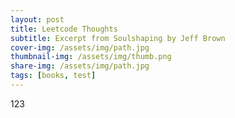```yaml
---
layout: post
title: Leetcode Thoughts
subtitle: Excerpt from Soulshaping by Jeff Brown
cover-img: /assets/img/path.jpg
thumbnail-img: /assets/img/thumb.png
share-img: /assets/img/path.jpg
tags: [books, test]
---
```

123

